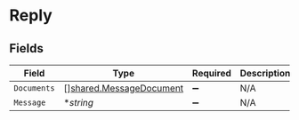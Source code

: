 # Reply


## Fields

| Field                                                                     | Type                                                                      | Required                                                                  | Description                                                               |
| ------------------------------------------------------------------------- | ------------------------------------------------------------------------- | ------------------------------------------------------------------------- | ------------------------------------------------------------------------- |
| `Documents`                                                               | [][shared.MessageDocument](../../../pkg/models/shared/messagedocument.md) | :heavy_minus_sign:                                                        | N/A                                                                       |
| `Message`                                                                 | **string*                                                                 | :heavy_minus_sign:                                                        | N/A                                                                       |